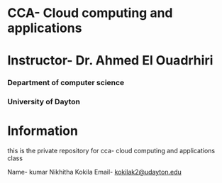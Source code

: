 # CCA- Cloud computing and applications
# Instructor- Dr. Ahmed El Ouadrhiri
### Department of computer science
### University of Dayton
#  Information
 this is the private repository for cca- cloud computing and applications class

Name- kumar Nikhitha Kokila
Email- kokilak2@udayton.edu

